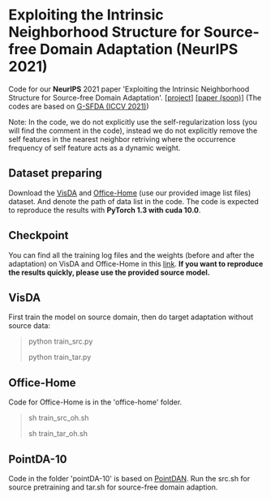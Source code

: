 # Exploiting the Intrinsic Neighborhood Structure for Source-free Domain Adaptation (NeurIPS 2021)

Code for our **NeurIPS** 2021 paper 'Exploiting the Intrinsic Neighborhood Structure for Source-free Domain Adaptation'. [[project]](https://sites.google.com/view/trustyourgoodfriend-neurips21/) [[paper (soon)]]() (The codes are based on [G-SFDA (ICCV 2021)](https://github.com/Albert0147/G-SFDA))

Note: In the code, we do not explicitly use the self-regularization loss (you will find the comment in the code), instead we do not explicitly remove the self features in the nearest neighbor retriving where the occurrence frequency of self feature acts as a dynamic weight.

## Dataset preparing

Download the [VisDA](https://github.com/VisionLearningGroup/taskcv-2017-public/tree/master/classification) and [Office-Home](https://www.hemanthdv.org/officeHomeDataset.html) (use our provided image list files) dataset. And denote the path of data list in the code. The code is expected to reproduce the results with **PyTorch 1.3 with cuda 10.0**. 

## Checkpoint

You can find all the training log files and the weights (before and after the adaptation) on VisDA and Office-Home in this [link](https://drive.google.com/drive/folders/1Tx-iyEXDbmuxlLyYX5sLKwNsTrpwHpjk?usp=sharing). **If you want to reproduce the results quickly, please use the provided source model.**

## VisDA


First train the model on source domain, then do target adaptation without source data:
> python train_src.py
>
> python train_tar.py

## Office-Home
Code for Office-Home is in the 'office-home' folder. 

> sh train_src_oh.sh
>
> sh train_tar_oh.sh

## PointDA-10

Code in the folder 'pointDA-10' is based on [PointDAN](https://github.com/canqin001/PointDAN). Run the src.sh for source pretraining and tar.sh for source-free domain adaption.


